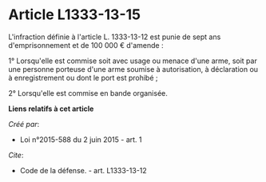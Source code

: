 # Article L1333-13-15

L'infraction définie à l'article L. 1333-13-12 est punie de sept ans d'emprisonnement et de 100 000 € d'amende : 

1° Lorsqu'elle est commise soit avec usage ou menace d'une arme, soit par une personne porteuse d'une arme soumise à
autorisation, à déclaration ou à enregistrement ou dont le port est prohibé ; 

2° Lorsqu'elle est commise en bande organisée.

**Liens relatifs à cet article**

_Créé par_:

  - Loi n°2015-588 du 2 juin 2015 - art. 1

_Cite_:

  - Code de la défense. - art. L1333-13-12
